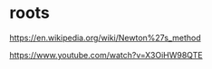 # roots

https://en.wikipedia.org/wiki/Newton%27s_method

https://www.youtube.com/watch?v=X3OiHW98QTE
